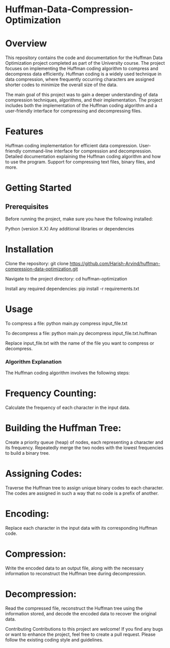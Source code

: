 # Huffman-Data-Compression-Optimization

# Overview
This repository contains the code and documentation for the Huffman Data Optimization project completed as part of the University course.
The project focuses on implementing the Huffman coding algorithm to compress and decompress data efficiently. Huffman coding is a widely used technique in data compression,
where frequently occurring characters are assigned shorter codes to minimize the overall size of the data.

The main goal of this project was to gain a deeper understanding of data compression techniques, algorithms, and their implementation. The project includes both the 
implementation of the Huffman coding algorithm and a user-friendly interface for compressing and decompressing files.

# Features
Huffman coding implementation for efficient data compression.
User-friendly command-line interface for compression and decompression.
Detailed documentation explaining the Huffman coding algorithm and how to use the program.
Support for compressing text files, binary files, and more.

# Getting Started
## Prerequisites
Before running the project, make sure you have the following installed:

Python (version X.X)
Any additional libraries or dependencies

# Installation
Clone the repository:
git clone https://github.com/Harish-Arvind/huffman-compression-data-optimization.git

Navigate to the project directory:
cd huffman-optimization

Install any required dependencies:
pip install -r requirements.txt

# Usage

To compress a file:
python main.py compress input_file.txt

To decompress a file:
python main.py decompress input_file.txt.huffman

Replace input_file.txt with the name of the file you want to compress or decompress.

### Algorithm Explanation
The Huffman coding algorithm involves the following steps:

# Frequency Counting: 
Calculate the frequency of each character in the input data.

# Building the Huffman Tree: 
Create a priority queue (heap) of nodes, each representing a character and its frequency. Repeatedly merge the two nodes with the lowest frequencies to build a binary tree.

# Assigning Codes: 
Traverse the Huffman tree to assign unique binary codes to each character. The codes are assigned in such a way that no code is a prefix of another.

# Encoding: 
Replace each character in the input data with its corresponding Huffman code.

# Compression: 
Write the encoded data to an output file, along with the necessary information to reconstruct the Huffman tree during decompression.

# Decompression: 
Read the compressed file, reconstruct the Huffman tree using the information stored, and decode the encoded data to recover the original data.

Contributing
Contributions to this project are welcome! If you find any bugs or want to enhance the project, feel free to create a pull request. Please follow the existing coding style and guidelines.

